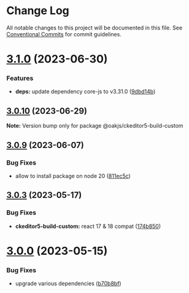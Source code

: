 # Change Log

All notable changes to this project will be documented in this file.
See [Conventional Commits](https://conventionalcommits.org) for commit guidelines.

# [3.1.0](https://github.com/p3ol/oak/compare/v3.0.10...v3.1.0) (2023-06-30)


### Features

* **deps:** update dependency core-js to v3.31.0 ([9dbd14b](https://github.com/p3ol/oak/commit/9dbd14b807168595afcdc034f7024fced23254cb))





## [3.0.10](https://github.com/p3ol/oak/compare/v3.0.9...v3.0.10) (2023-06-29)

**Note:** Version bump only for package @oakjs/ckeditor5-build-custom





## [3.0.9](https://github.com/p3ol/oak/compare/v3.0.8...v3.0.9) (2023-06-07)


### Bug Fixes

* allow to install package on node 20 ([811ec5c](https://github.com/p3ol/oak/commit/811ec5c314d76d45c21dc9c75f3ef1c45600552c))





## [3.0.3](https://github.com/p3ol/oak/compare/v3.0.2...v3.0.3) (2023-05-17)


### Bug Fixes

* **ckeditor5-build-custom:** react 17 & 18 compat ([174b850](https://github.com/p3ol/oak/commit/174b850a7760cff52dc23dbe5e285b2e84c5545c))





# [3.0.0](https://github.com/p3ol/oak/compare/v3.0.0-alpha.40...v3.0.0) (2023-05-15)


### Bug Fixes

* upgrade various dependencies ([b70b8bf](https://github.com/p3ol/oak/commit/b70b8bfb968147fe8021c2075d9e5f1a9b54242e))
